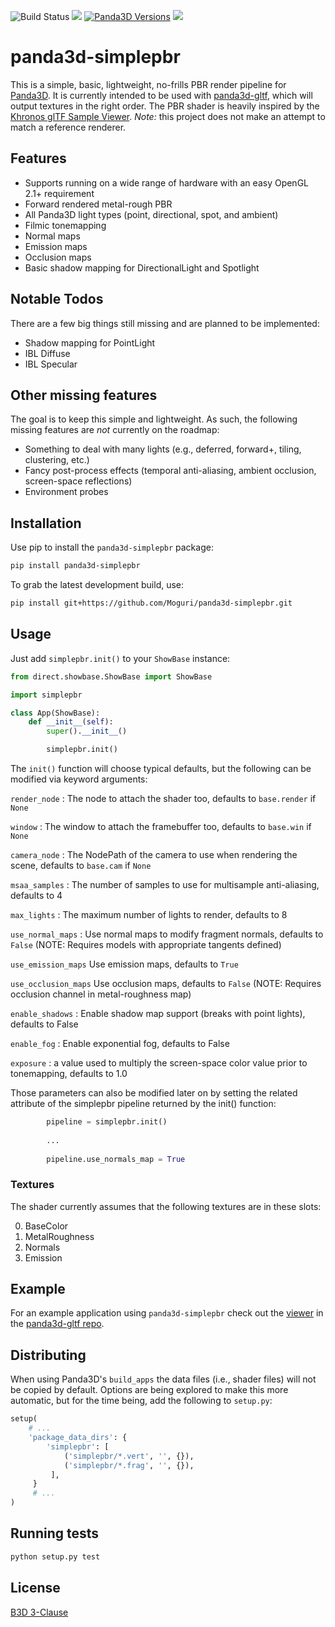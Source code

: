 ![Build Status](https://github.com/Moguri/panda3d-simplepbr/workflows/Pipeline/badge.svg)
[![](https://img.shields.io/pypi/pyversions/panda3d_simplepbr.svg)](https://pypi.org/project/panda3d_simplepbr/)
[![Panda3D Versions](https://img.shields.io/badge/panda3d-1.10%20%7C%201.11-blue.svg)](https://www.panda3d.org/)
[![](https://img.shields.io/github/license/Moguri/panda3d-simplepbr.svg)](https://choosealicense.com/licenses/bsd-3-clause/)

# panda3d-simplepbr

This is a simple, basic, lightweight, no-frills PBR render pipeline for [Panda3D](https://www.panda3d.org/).
It is currently intended to be used with [panda3d-gltf](https://github.com/Moguri/panda3d-gltf), which will output textures in the right order.
The PBR shader is heavily inspired by the [Khronos glTF Sample Viewer](https://github.com/KhronosGroup/glTF-Sample-Viewer).
*Note:* this project does not make an attempt to match a reference renderer.

## Features
* Supports running on a wide range of hardware with an easy OpenGL 2.1+ requirement
* Forward rendered metal-rough PBR
* All Panda3D light types (point, directional, spot, and ambient)
* Filmic tonemapping 
* Normal maps
* Emission maps
* Occlusion maps
* Basic shadow mapping for DirectionalLight and Spotlight

## Notable Todos
There are a few big things still missing and are planned to be implemented:

* Shadow mapping for PointLight
* IBL Diffuse
* IBL Specular

## Other missing features
The goal is to keep this simple and lightweight.
As such, the following missing features are *not* currently on the roadmap:

* Something to deal with many lights (e.g., deferred, forward+, tiling, clustering, etc.)
* Fancy post-process effects (temporal anti-aliasing, ambient occlusion, screen-space reflections)
* Environment probes

## Installation

Use pip to install the `panda3d-simplepbr` package:

```bash
pip install panda3d-simplepbr
```

To grab the latest development build, use:

```bash
pip install git+https://github.com/Moguri/panda3d-simplepbr.git

```

## Usage

Just add `simplepbr.init()` to your `ShowBase` instance:

```python
from direct.showbase.ShowBase import ShowBase

import simplepbr

class App(ShowBase):
    def __init__(self):
        super().__init__()

        simplepbr.init()
```

The `init()` function will choose typical defaults, but the following can be modified via keyword arguments:

`render_node`
: The node to attach the shader too, defaults to `base.render` if `None`

`window`
: The window to attach the framebuffer too, defaults to `base.win` if `None`

`camera_node`
: The NodePath of the camera to use when rendering the scene, defaults to `base.cam` if `None`

`msaa_samples`
: The number of samples to use for multisample anti-aliasing, defaults to 4

`max_lights`
: The maximum number of lights to render, defaults to 8

`use_normal_maps`
: Use normal maps to modify fragment normals, defaults to `False` (NOTE: Requires models with appropriate tangents defined)

 `use_emission_maps`
 Use emission maps, defaults to `True`

`use_occlusion_maps`
Use occlusion maps, defaults to `False` (NOTE: Requires occlusion channel in metal-roughness map)

`enable_shadows`
: Enable shadow map support (breaks with point lights), defaults to False

`enable_fog`
: Enable exponential fog, defaults to False

`exposure`
: a value used to multiply the screen-space color value prior to tonemapping, defaults to 1.0

Those parameters can also be modified later on by setting the related attribute of the simplepbr pipeline returned by the init() function:

```python
        pipeline = simplepbr.init()
        
        ...
        
        pipeline.use_normals_map = True
```

### Textures

The shader currently assumes that the following textures are in these slots:

0. BaseColor
1. MetalRoughness
2. Normals
3. Emission

## Example

For an example application using `panda3d-simplepbr` check out the [viewer](https://github.com/Moguri/panda3d-gltf/blob/master/gltf/viewer.py) in the [panda3d-gltf repo](https://github.com/Moguri/panda3d-gltf).

## Distributing

When using Panda3D's `build_apps` the data files (i.e., shader files) will not be copied by default.
Options are being explored to make this more automatic, but for the time being, add the following to `setup.py`:

```python
setup(
    # ...
    'package_data_dirs': {
        'simplepbr': [
            ('simplepbr/*.vert', '', {}),
            ('simplepbr/*.frag', '', {}),
         ],
     }
     # ...
)
```

## Running tests
```bash
python setup.py test
```

## License
[B3D 3-Clause](https://choosealicense.com/licenses/bsd-3-clause/)
